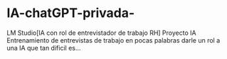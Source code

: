 # IA-chatGPT-privada-
LM Studio[IA con rol de entrevistador de trabajo RH]
Proyecto IA Entrenamiento de entrevistas de trabajo en pocas palabras darle un rol a una IA que tan dificil es...
